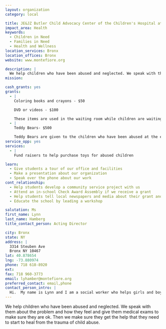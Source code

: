 ```yaml
---
layout: organization
category: local

title: JE&JZ Butler Child Advocacy Center of the Children's Hospital at Montefiore Medical Center
impact_area: Health
keywords: 
  - Children in Need
  - Families in Need
  - Health and Wellness
location_services: Bronx
location_offices: Bronx
website: www.montefiore.org

description: |
  We help children who have been abused and neglected. We speak with them about the problem and how they feel and give them medical exams to make sure they are ok. Then we make sure they get the help that they need to start to heal from the trauma of child abuse.
mission: 

cash_grants: yes
grants: 
  - |
    Coloring books and crayons - $50

    DVD or videos - $100

    These items are used in the waiting room while children are waiting to see the social worker or doctor.
  - |
    Teddy Bears- $500

    Teddy Bears are given to the children who have been abused at the end of the visit to take home.
service_opp: yes
services: 
  - |
    Fund raisers to help purchase toys for abused children

learn: 
  - Give students a tour of our office and facilities
  - Make a presentation about our organization
  - Speak over the phone about our work
cont_relationship: 
  - Help students develop a community service project with us
  - Attend an in-school Check Award Assembly if we receive a grant
  - Help students tell local newspapers and media about their grant and/or project with us
  - Educate the school by leading a workshop

salutation: Ms
first_name: Lynn
last_name: Hamberg
title_contact_person: Acting Director

city: Bronx
state: NY
address: |
  3314 Steuben Ave  
  Bronx NY 10467
lat: 40.878654
lng: -73.880974
phone: 718 618-8920
ext: 
fax: 718 960-3773
email: lyhamber@montefiore.org
preferred_contact: email,phone
contact_person_intro: |
  Hi.  My name is Lynn and I am a social worker who helps girls and boys who have been abused or neglected by family memebers and other people. When a kid gets abused by a grown up ,its never their fault. Several school groups have visited the CAC and drew pictures of how to help an abused children- we hung the picture in our waiting room!!!!!
---
```

We help children who have been abused and neglected. We speak with them about the problem and how they feel and give them medical exams to make sure they are ok. Then we make sure they get the help that they need to start to heal from the trauma of child abuse.